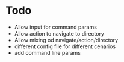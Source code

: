# Todo

* Allow input for command params
* Allow action to navigate to directory
* Allow mixing od navigate/action/directory
* different config file for different cenarios
* add command line params
